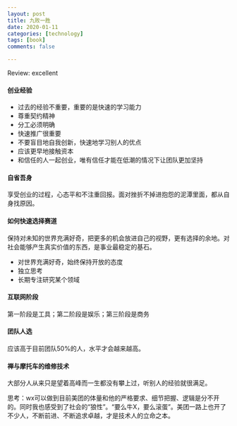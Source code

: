 ```yaml
---
layout: post
title: 九败一胜
date: 2020-01-11
categories: [technology]
tags: [book]
comments: false

---
```


Review: excellent




#### 创业经验

- 过去的经验不重要，重要的是快速的学习能力
- 尊重契约精神
- 分工必须明确
- 快速推广很重要
- 不要盲目地自我创新，快速地学习别人的优点
- 应该更早地接触资本
- 和信任的人一起创业，唯有信任才能在低潮的情况下让团队更加坚持



#### 自省吾身

享受创业的过程，心态平和不注重回报。面对挫折不掉进抱怨的泥潭里面，都从自身找原因。



#### 如何快速选择赛道

保持对未知的世界充满好奇，把更多的机会放进自己的视野，更有选择的余地。对社会能够产生真实价值的东西，是事业最稳定的基石。

- 对世界充满好奇，始终保持开放的态度
- 独立思考
- 长期专注研究某个领域



#### 互联网阶段

第一阶段是工具；第二阶段是娱乐；第三阶段是商务

#### 团队人选

应该高于目前团队50%的人，水平才会越来越高。

#### 禅与摩托车的维修技术

大部分人从来只是望着高峰而一生都没有攀上过，听别人的经验就很满足。



思考：wx可以做到目前美团的体量和他的严格要求、细节把握、逻辑是分不开的。同时我也感受到了社会的“狼性”。“要么牛X，要么滚蛋”。美团一路上也开了不少人，不断前进、不断追求卓越，才是技术人的立命之本。



